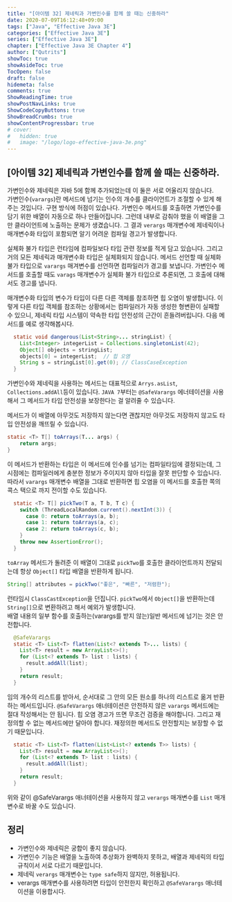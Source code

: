 ```yaml
---
title: "[아이템 32] 제네릭과 가변인수를 함께 쓸 때는 신중하라"
date: 2020-07-09T16:12:48+09:00
tags: ["Java", "Effective Java 3E"]
categories: ["Effective Java 3E"]
series: ["Effective Java 3E"]
chapter: ["Effective Java 3E Chapter 4"]
author: ["Qutrits"]
showToc: true
showAsideToc: true
TocOpen: false
draft: false
hidemeta: false
comments: true
ShowReadingTime: true
showPostNavLinks: true
ShowCodeCopyButtons: true
ShowBreadCrumbs: true
showContentProgressbar: true
# cover:
#   hidden: true
#   image: "/logo/logo-effective-java-3e.png"
---
```

## [아이템 32] 제네릭과 가변인수를 함께 쓸 때는 신중하라.

가변인수와 제네릭은 자바 5에 함께 추가되었는데 이 둘은 서로 어울리지 않습니다.   
가변인수(`varargs`)란 메서드에 넘기는 인수의 개수를 클라이언트가 조절할 수 있게 해주는 것입니다. 구현 방식에 허점이 있습나다. 가변인수 메서드를 호출하면 가변인수를 담기 위한 배열이 자동으로 하나 만들어집니다. 그런데 내부로 감춰야 했을 이 배열을 그만  클라이언트에 노출하는 문제가 생겼습니다. 그 결과 `verargs` 매개변수에 제네릭이나 매개변수화 타입이 포함되면 알기 어려운 컴파일 경고가 발생합니다.
   
실체화 불가 타입은 런타임에 컴파일보다 타입 관련 정보를 적게 담고 있습니다. 그리고 거의 모든 제네릭과 매개변수화 타입은 실체화되지 않습니다. 메서드 선언할 때 실체화 불가 타입으로 `varargs` 매겨변수를 선언하면 컴파일러가 경고를 보냅니다. 가변인수 메서드를 호출할 때도 `varags` 매개변수가 실체화 불가 타입으로 추론되면, 그 호출에 대해서도 경고를 냅니다.
   
매개변수화 타입의 변수가 타입이 다른 다른 객체를 참조하면 힙 오염이 발생합니다. 이렇게 다른 타입 객체를 참조하는 상황에서는 컴파일러가 자동 생성한 형변환이 실패할 수 있으니, 제네릭 타입 시스템이 약속한 타입 안전성의 근간이 흔들려버립니다. 다음 메서드를 예로 생각해봅시다.

``` java
  static void dangerous(List<String>... stringList) {
    List<Integer> integerList = Collections.singletonList(42);
    Object[] objects = stringList;
    objects[0] = integerList;  // 힙 오염
    String s = stringList[0].get(0); // ClassCaseException
  }
```
가변인수와 제네릭을 사용하는 메서드는 대표적으로 `Arrys.asList`, `Collections.addAll`등이 있습니다. `JAVA 7`부터는 `@SafeVarargs` 에너테이션을 사용해서 그 메서드가 타입 안전성을 보장한다는 걸 알려줄 수 있습니다.
   
메서드가 이 배열에 아무것도 저장하지 않는다면 괜찮지만 아무것도 저장하지 않고도 타입 안전성을 깨뜨릴 수 있습니다.

``` java
static <T> T[] toArrays(T... args) {
    return args;
}
```

이 메서드가 반환하는 타입은 이 메서드에 인수를 넘기는 컴파일타임에 결정되는데, 그 시점에는 컴파일러에게 충분한 정보가 주이지지 않아 타입을 잘못 판단할 수 있습니다. 따라서 `varargs` 매개변수 배열을 그대로 반환하면 힙 오염을 이 메서드를 호출한 쪽의 콕스 택으로 까지 전이할 수도 있습니다.

```java
  static <T> T[] pickTwo(T a, T b, T c) {
    switch (ThreadLocalRandom.current().nextInt(3)) {
      case 0: return toArrays(a, b);
      case 1: return toArrays(a, c);
      case 2: return toArrays(c, b);
    }
    throw new AssertionError();
  }
```

`toArray` 메서드가 돌려준 이 배열이 그대로 `pickTwo`를 호출한 클라이언트까지 전달되는데 항상 `Object[]` 타입 배열을 반환하게 됩니다.

``` java
String[] attributes = pickTwo("좋은", "빠른", "저렴한");
```

런타임시 `ClassCastException`을 던집니다. `pickTwo`에서 `Object[]`을 반환하는데 `String[]`으로 변환하려고 해서 예외가 발생합니다.   
배열 내용의 일부 함수를 호출하는(varargs를 받지 않는)일반 메서드에 넘기는 것은 안전합니다.

``` java
  @SafeVarargs
  static <T> List<T> flatten(List<? extends T>... lists) {
    List<T> result = new ArrayList<>();
    for (List<? extends T> list : lists) {
      result.addAll(list);
    }
    return result;
  }
```

임의 개수의 리스트를 받아서, 순서대로 그 안의 모든 원소를 하나의 리스트로 옮겨 반환하는 메서드입니다. `@SafeVarargs` 애너테이션은 안전하지 않은 `varargs` 메서드에는 절대 작성해서는 안 됩니다. 힙 오염 경고가 뜨면 무조건 검증을 해야합니다. 그리고 재정의할 수 없는 메서드에만 달아야 합니다. 재정의한 메서드도 안전할지는 보장할 수 없기 때문입니다.

``` java
  static <T> List<T> flatten(List<List<? extends T>> lists) {
    List<T> result = new ArrayList<>();
    for (List<? extends T> list : lists) {
      result.addAll(list);
    }
    return result;
  }
```

위와 같이  @SafeVarargs 애너테이션을 사용하지 않고 `verargs` 매개변수를 `List` 매개변수로 바꿀 수도 있습니다.

## 정리
- 가변인수와 제네릭은 궁합이 좋지 않습니다.
- 가변인수 기능은 배열을 노출하여 추상화가 완벽하지 못하고, 배열과 제네릭의 타입 규칙이서 서로 다르기 때문입니다.
- 제네릭 `verargs` 매개변수는 `type safe`하지 않지만, 허용됩니다.
- verargs 매개변수를 사용하려면 타입이 안전한지 확인하고 `@SafeVarargs` 애너테이션을 이용합시다.
  